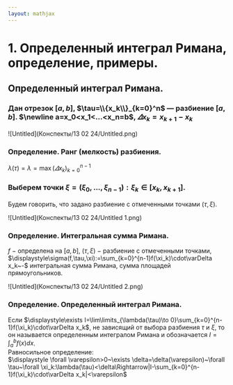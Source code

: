 ```yaml
---  
layout: mathjax  
---  
```

  
# 1. Определенный интеграл Римана, определение, примеры.  
  
## Определенный интеграл Римана.  
  
### Дан отрезок $[a,b]$, $\tau=\\{x_k\\}_{k=0}^n$ — разбиение $[a,b]$. $\newline a=x_0<x_1<...<x_n=b$, $\varDelta x_k=x_{k+1}-x_k$  
  
![Untitled](Конспекты/13 02 24/Untitled.png)  
  
### Определение. Ранг (мелкость) разбиения.  
$\lambda(\tau)=\lambda=\max(\varDelta x_k)_{k=0}^{n-1}$  
  
### Выберем точки $\xi=(\xi_0,...,\xi_{n-1}):\xi_k\in[x_k,x_{k+1}]$.  
Будем говорить, что задано разбиение с отмеченными точками $(\tau, \xi).$  
  
![Untitled](Конспекты/13 02 24/Untitled 1.png)  
  
### Определение. Интегральная сумма Римана.  
$f~-$ определена на $[a,b]$, $(\tau, \xi)~-$ разбиение с отмеченными точками, $\displaystyle\sigma(f,\tau,\xi):=\sum_{k=0}^{n-1}f(\xi_k)\cdot\varDelta x_k~-$ интегральная сумма Римана, сумма площадей прямоугольников.  
  
![Untitled](Конспекты/13 02 24/Untitled 2.png)  
  
### Определение. Определенный интеграл Римана.  
Если $\displaystyle\exists I=\lim\limits_{\lambda(\tau)\to 0}\sum_{k=0}^{n-1}f(\xi_k)\cdot\varDelta x_k$, не зависящий от выбора разбиения $\tau$ и $\xi$, то он называется определенным интегралом Римана и обозначается $\displaystyle I=\int_a^bf(x)dx$.  
Равносильное определение:  
$\displaystyle \forall \varepsilon>0~\exists \delta=\delta(\varepsilon)~\forall \tau~\forall \xi_k:\lambda(\tau)<\delta\Rightarrow|I-\sum_{k=0}^{n-1}f(\xi_k)\cdot\varDelta x_k|<\varepsilon$  
